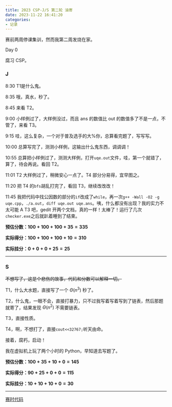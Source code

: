 ```yaml
---
title: 2023 CSP-J/S 第二轮 油寄
date: 2023-11-22 16:41:20
categories:
- 记录
---
```


赛前两周停课集训，然而我第二周发烧在家。

Day 0

腐习 CSP。

### J

8:30 T1是什么鬼。

8:35 哦，真水，秒了。

8:45 来看 T2。

9:00 小样例过了，大样例没过，而且 ans 的数值比 out 的数值多了不是一点，不管了，来看 T3。

9:15 哇，这么复杂，一个对于普及选手的大%你，总算看完题了，写写写。

10:00 总算写完了，测测小样例，这输出什么鬼东西，调调调！

10:55 总算把小样例过了，测测大样例，打开`uqe.out`文件，哇，第一个就错了，算了，待会再说。看回 T2。

<!--more-->

11:01 T2 大样例过了，稍微安心一点了。T4 部分分易得，宜早图之。

11:20 把 T4 的`bfs`胡乱打完了，看回 T3，继续改改改！

11:45 我把代码中找公因数的部分的`if`改成了`while`，再一次`g++ -Wall -O2 -g uqe.cpp`，`./a.out`，`diff uqe.out uqe.ans`。咦，什么都没有出现？我的实力不太可能 A T3 吧，gedit 开两个文档，真的一样！太棒了！运行了几次`checker.exe`之后就趴着睡到了结束。

**预估分数：$100+100+100+35=335$**

**实际得分：$100+100+100+10=310$**

**实际挂分：$0+0+0+25=25$**

---

### S

~~不想写了，这是个悲伤的故事，代码和分数可以解释一切。~~

T1，什么大水题，直接写了一个 $\Theta(n^3)$ 秒了。

T2，什么鬼，一眼不会，直接打暴力，只不过我写着写着写到了链表，然后那题就寄了，结果发现 $\Theta(n^2)$ 不需要链表。

T3，直接性质。

T4，啊，不想打了，直接`cout<<32767;`听天由命。

接着，腐朽，启动！

我在虚拟机上玩了两个小时的 Python，早知道去写题了。

**预估分数：$100+35+10+0=145$**

**实际得分：$90+25+0+0=115$**

**实际挂分：$10+10+10+0=30$**

---

[赛时代码](https://pan.huang1111.cn/s/ZVyztL)

